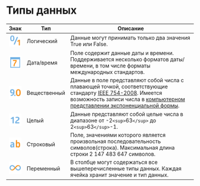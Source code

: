 # Типы данных

 | Знак | Тип | Описание |
 | -------- | ------ | ------ |
 | ![](../media/app/icons/datatype-18/datatype-default-04.svg) | Логический | Данные могут принимать только два значения True или False. |
 | ![](../media/app/icons/datatype-18/datatype-default-05.svg) | Дата/время | Поле содержит данные даты и времени. Поддерживается несколько форматов даты/времени, в том числе форматы международных стандартов. |
 | ![](../media/app/icons/datatype-18/datatype-default-03.svg) | Вещественный | Данные в поле представляют собой числа с плавающей точкой, соответствующие стандарту [IEEE 754-2008](https://ru.wikipedia.org/wiki/IEEE_754-2008). Имеется возможность записи числа в [компьютерном представлении экспоненциальной формы](https://ru.wikipedia.org/wiki/Экспоненциальная_запись). |
 | ![](../media/app/icons/datatype-18/datatype-default-02.svg) | Целый | Данные представляют собой целые числа в диапазоне от -2`<sup>`63`</sup>` до 2`<sup>`63`</sup>`-1. |
 | ![](../media/app/icons/datatype-18/datatype-default-01.svg) | Строковый | Поле, значениями которого является произвольная последовательность символов(строка). Максимальная длина строки 2 147 483 647 символов. |
 | ![](../media/app/icons/datatype-18/datatype-default-06.svg) | Переменный | В столбце могут содержаться все вышеперечисленные типы данных. Каждая ячейка хранит значение и тип данных. |

